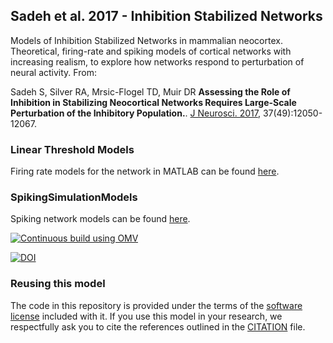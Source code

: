 ## Sadeh et al. 2017 - Inhibition Stabilized Networks

Models of Inhibition Stabilized Networks in mammalian neocortex. Theoretical, firing-rate and spiking models of cortical networks with increasing realism, to explore how networks respond to perturbation of neural activity. From:


Sadeh S, Silver RA, Mrsic-Flogel TD, Muir DR **Assessing the Role of Inhibition in Stabilizing Neocortical Networks Requires Large-Scale Perturbation of the Inhibitory Population.**. [J Neurosci. 2017](https://www.ncbi.nlm.nih.gov/pubmed/29074575), 37(49):12050-12067.

### Linear Threshold Models

Firing rate models for the network in MATLAB can be found [here](LinearThresholdModels).

### SpikingSimulationModels

Spiking network models can be found [here](SpikingSimulationModels).

[![Continuous build using OMV](https://github.com/OpenSourceBrain/SadehEtAl2017-InhibitionStabilizedNetworks/actions/workflows/omv-ci.yml/badge.svg)](https://github.com/OpenSourceBrain/SadehEtAl2017-InhibitionStabilizedNetworks/actions/workflows/omv-ci.yml)

[![DOI](https://www.zenodo.org/badge/120604178.svg)](https://www.zenodo.org/badge/latestdoi/120604178)

### Reusing this model

The code in this repository is provided under the terms of the [software license](LICENSE) included with it. If you use this model in your research, we respectfully ask you to cite the references outlined in the [CITATION](CITATION.md) file.

